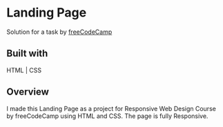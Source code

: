 
# Landing Page

Solution for a task by <a href="https://www.freecodecamp.org/learn">freeCodeCamp</a>


## Built with

HTML | CSS

## Overview

I made this Landing Page as a project for Responsive Web Design Course by freeCodeCamp using HTML and CSS. The page is fully Responsive.